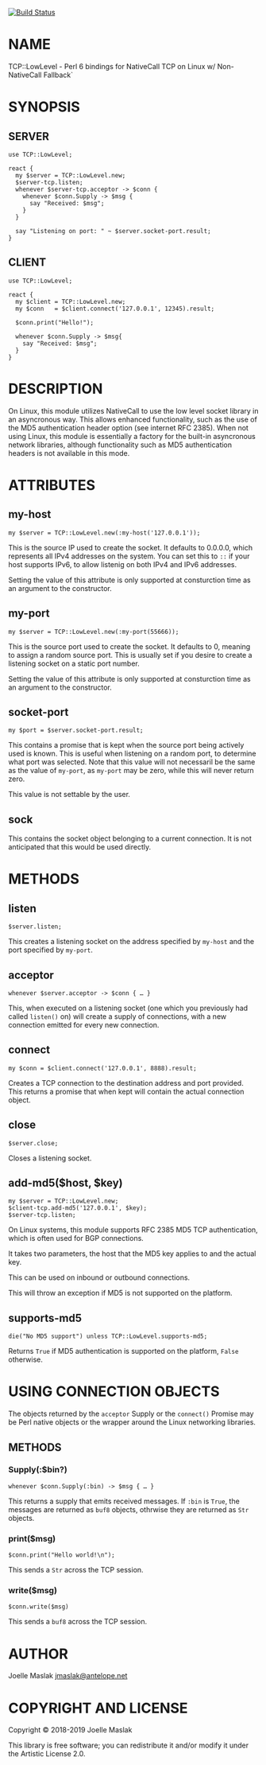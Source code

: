 [![Build Status](https://travis-ci.org/jmaslak/Perl6-TCP-LowLevel.svg?branch=master)](https://travis-ci.org/jmaslak/Perl6-TCP-LowLevel)

NAME
====

TCP::LowLevel - Perl 6 bindings for NativeCall TCP on Linux w/ Non-NativeCall Fallback`

SYNOPSIS
========

SERVER
------

    use TCP::LowLevel;

    react {
      my $server = TCP::LowLevel.new;
      $server-tcp.listen;
      whenever $server-tcp.acceptor -> $conn {
        whenever $conn.Supply -> $msg {
          say "Received: $msg";
        }
      }

      say "Listening on port: " ~ $server.socket-port.result;
    }

CLIENT
------

    use TCP::LowLevel;

    react {
      my $client = TCP::LowLevel.new;
      my $conn   = $client.connect('127.0.0.1', 12345).result;

      $conn.print("Hello!");

      whenever $conn.Supply -> $msg{
        say "Received: $msg";
      }
    }

DESCRIPTION
===========

On Linux, this module utilizes NativeCall to use the low level socket library in an asyncronous way. This allows enhanced functionality, such as the use of the MD5 authentication header option (see internet RFC 2385). When not using Linux, this module is essentially a factory for the built-in asyncronous network libraries, although functionality such as MD5 authentication headers is not available in this mode.

ATTRIBUTES
==========

my-host
-------

    my $server = TCP::LowLevel.new(:my-host('127.0.0.1'));

This is the source IP used to create the socket. It defaults to 0.0.0.0, which represents all IPv4 addresses on the system. You can set this to `::` if your host supports IPv6, to allow listenig on both IPv4 and IPv6 addresses.

Setting the value of this attribute is only supported at consturction time as an argument to the constructor.

my-port
-------

    my $server = TCP::LowLevel.new(:my-port(55666));

This is the source port used to create the socket. It defaults to 0, meaning to assign a random source port. This is usually set if you desire to create a listening socket on a static port number.

Setting the value of this attribute is only supported at consturction time as an argument to the constructor.

socket-port
-----------

    my $port = $server.socket-port.result;

This contains a promise that is kept when the source port being actively used is known. This is useful when listening on a random port, to determine what port was selected. Note that this value will not necessaril be the same as the value of `my-port`, as `my-port` may be zero, while this will never return zero.

This value is not settable by the user.

sock
----

This contains the socket object belonging to a current connection. It is not anticipated that this would be used directly.

METHODS
=======

listen
------

    $server.listen;

This creates a listening socket on the address specified by `my-host` and the port specified by `my-port`.

acceptor
--------

    whenever $server.acceptor -> $conn { … }

This, when executed on a listening socket (one which you previously had called `listen()` on) will create a supply of connections, with a new connection emitted for every new connection.

connect
-------

    my $conn = $client.connect('127.0.0.1', 8888).result;

Creates a TCP connection to the destination address and port provided. This returns a promise that when kept will contain the actual connection object.

close
-----

    $server.close;

Closes a listening socket.

add-md5($host, $key)
--------------------

    my $server = TCP::LowLevel.new;
    $client-tcp.add-md5('127.0.0.1', $key);
    $server-tcp.listen;

On Linux systems, this module supports RFC 2385 MD5 TCP authentication, which is often used for BGP connections.

It takes two parameters, the host that the MD5 key applies to and the actual key.

This can be used on inbound or outbound connections.

This will throw an exception if MD5 is not supported on the platform.

supports-md5
------------

    die("No MD5 support") unless TCP::LowLevel.supports-md5;

Returns `True` if MD5 authentication is supported on the platform, `False` otherwise.

USING CONNECTION OBJECTS
========================

The objects returned by the `acceptor` Supply or the `connect()` Promise may be Perl native objects or the wrapper around the Linux networking libraries.

METHODS
-------

### Supply(:$bin?)

    whenever $conn.Supply(:bin) -> $msg { … }

This returns a supply that emits received messages. If `:bin` is `True`, the messages are returned as `buf8` objects, othrwise they are returned as `Str` objects.

### print($msg)

    $conn.print("Hello world!\n");

This sends a `Str` across the TCP session.

### write($msg)

    $conn.write($msg)

This sends a `buf8` across the TCP session.

AUTHOR
======

Joelle Maslak <jmaslak@antelope.net>

COPYRIGHT AND LICENSE
=====================

Copyright © 2018-2019 Joelle Maslak

This library is free software; you can redistribute it and/or modify it under the Artistic License 2.0.

